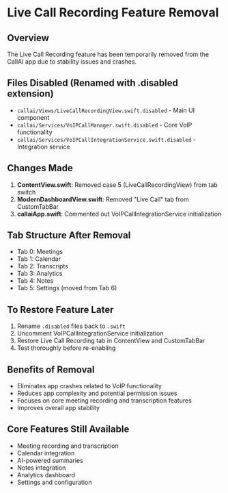 # Live Call Recording Feature Removal

## Overview
The Live Call Recording feature has been temporarily removed from the CallAI app due to stability issues and crashes.

## Files Disabled (Renamed with .disabled extension)
- `callai/Views/LiveCallRecordingView.swift.disabled` - Main UI component
- `callai/Services/VoIPCallManager.swift.disabled` - Core VoIP functionality
- `callai/Services/VoIPCallIntegrationService.swift.disabled` - Integration service

## Changes Made
1. **ContentView.swift**: Removed case 5 (LiveCallRecordingView) from tab switch
2. **ModernDashboardView.swift**: Removed "Live Call" tab from CustomTabBar
3. **callaiApp.swift**: Commented out VoIPCallIntegrationService initialization

## Tab Structure After Removal
- Tab 0: Meetings
- Tab 1: Calendar  
- Tab 2: Transcripts
- Tab 3: Analytics
- Tab 4: Notes
- Tab 5: Settings (moved from Tab 6)

## To Restore Feature Later
1. Rename `.disabled` files back to `.swift`
2. Uncomment VoIPCallIntegrationService initialization
3. Restore Live Call Recording tab in ContentView and CustomTabBar
4. Test thoroughly before re-enabling

## Benefits of Removal
- Eliminates app crashes related to VoIP functionality
- Reduces app complexity and potential permission issues
- Focuses on core meeting recording and transcription features
- Improves overall app stability

## Core Features Still Available
- Meeting recording and transcription
- Calendar integration
- AI-powered summaries
- Notes integration
- Analytics dashboard
- Settings and configuration
